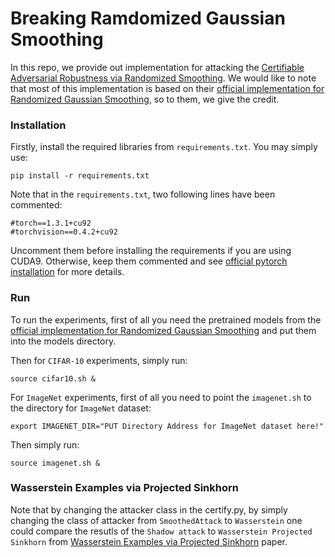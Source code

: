 # Breaking Ramdomized Gaussian Smoothing

In this repo, we provide out implementation for attacking the [Certifiable Adversarial Robustness via Randomized Smoothing](https://arxiv.org/abs/1902.02918). 
We would like to note that most of this implementation is based on their [official implementation for Randomized Gaussian Smoothing](https://github.com/locuslab/smoothing), so to them, we give the credit. 

### Installation
Firstly, install the required libraries from `requirements.txt`. You may simply use:
```
pip install -r requirements.txt
```
Note that in the `requirements.txt`, two following lines have been commented:
```
#torch==1.3.1+cu92
#torchvision==0.4.2+cu92
```
Uncomment them before installing the requirements if you are using CUDA9.
Otherwise, keep them commented and see [official pytorch installation](https://pytorch.org/get-started/locally/) for more details.

### Run
To run the experiments, first of all you need the pretrained models from the [official implementation for Randomized Gaussian Smoothing](https://drive.google.com/file/d/1h_TpbXm5haY5f-l4--IKylmdz6tvPoR4/view?usp=sharing) and put them into the models directory. 

Then for `CIFAR-10` experiments, simply run:
```
source cifar10.sh &
```

For `ImageNet` experiments, first of all you need to point the `imagenet.sh` to the directory for `ImageNet` dataset:
```
export IMAGENET_DIR="PUT Directory Address for ImageNet dataset here!"
```
Then simply run:
```
source imagenet.sh & 
```

### Wasserstein Examples via Projected Sinkhorn
Note that by changing the attacker class in the certify.py, by simply changing the class of attacker from `SmoothedAttack` to `Wasserstein` one could compare the resutls of the `Shadow attack` to `Wasserstein Projected Sinkhorn` from [Wasserstein Examples via Projected Sinkhorn](https://arxiv.org/abs/1902.07906) paper. 

### 

